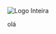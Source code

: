 ![Logo Inteira](https://user-images.githubusercontent.com/129331321/228703502-e7cf2ab9-8962-4128-bfe6-3bad3809a168.png)


olá
